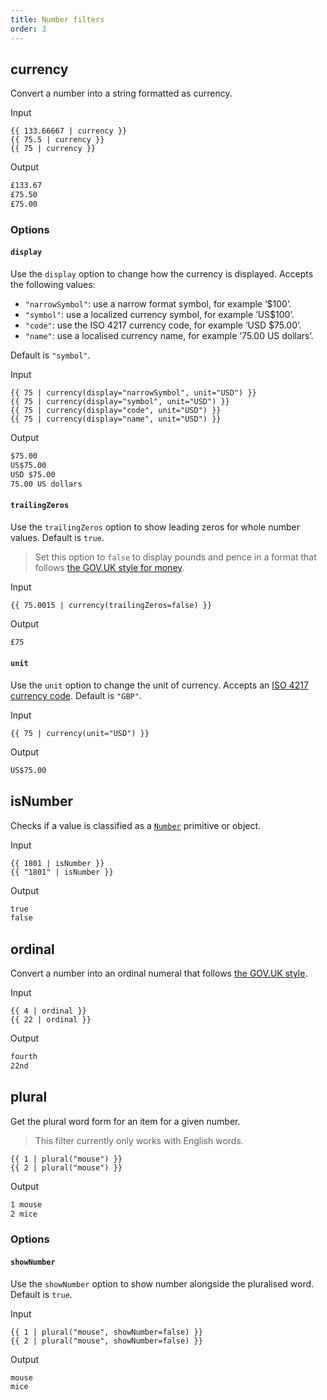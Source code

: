 ```yaml
---
title: Number filters
order: 3
---
```


## currency

Convert a number into a string formatted as currency.

Input

```njk
{{ 133.66667 | currency }}
{{ 75.5 | currency }}
{{ 75 | currency }}
```

Output

```html
£133.67
£75.50
£75.00
```

### Options

#### `display`

Use the `display` option to change how the currency is displayed. Accepts the following values:

* `"narrowSymbol"`: use a narrow format symbol, for example ‘$100’.
* `"symbol"`: use a localized currency symbol, for example ‘US$100’.
* `"code"`: use the ISO 4217 currency code, for example ‘USD $75.00’.
* `"name"`: use a localised currency name, for example ‘75.00 US dollars’.

Default is `"symbol"`.

Input

```njk
{{ 75 | currency(display="narrowSymbol", unit="USD") }}
{{ 75 | currency(display="symbol", unit="USD") }}
{{ 75 | currency(display="code", unit="USD") }}
{{ 75 | currency(display="name", unit="USD") }}
```

Output

```html
$75.00
US$75.00
USD $75.00
75.00 US dollars
```

#### `trailingZeros`

Use the `trailingZeros` option to show leading zeros for whole number values. Default is `true`.

> Set this option to `false` to display pounds and pence in a format that follows [the GOV.UK style for money](https://www.gov.uk/guidance/style-guide/a-to-z-of-gov-uk-style#money).

Input

```njk
{{ 75.0015 | currency(trailingZeros=false) }}
```

Output

```html
£75
```

#### `unit`

Use the `unit` option to change the unit of currency. Accepts an [ISO 4217 currency code](https://en.wikipedia.org/wiki/ISO_4217). Default is `"GBP"`.

Input

```njk
{{ 75 | currency(unit="USD") }}
```

Output

```html
US$75.00
```

## isNumber

Checks if a value is classified as a [`Number`](https://developer.mozilla.org/en-US/docs/Web/JavaScript/Reference/Global_Objects/Number) primitive or object.

Input

```njk
{{ 1801 | isNumber }}
{{ "1801" | isNumber }}
```

Output

```html
true
false
```

## ordinal

Convert a number into an ordinal numeral that follows [the GOV.UK style](https://www.gov.uk/guidance/style-guide/a-to-z-of-gov-uk-style#ordinal-numbers).

Input

```njk
{{ 4 | ordinal }}
{{ 22 | ordinal }}
```

Output

```html
fourth
22nd
```

## plural

Get the plural word form for an item for a given number.

> This filter currently only works with English words.

```njk
{{ 1 | plural("mouse") }}
{{ 2 | plural("mouse") }}
```

Output

```html
1 mouse
2 mice
```

### Options

#### `showNumber`

Use the `showNumber` option to show number alongside the pluralised word. Default is `true`.

Input

```njk
{{ 1 | plural("mouse", showNumber=false) }}
{{ 2 | plural("mouse", showNumber=false) }}
```

Output

```html
mouse
mice
```
